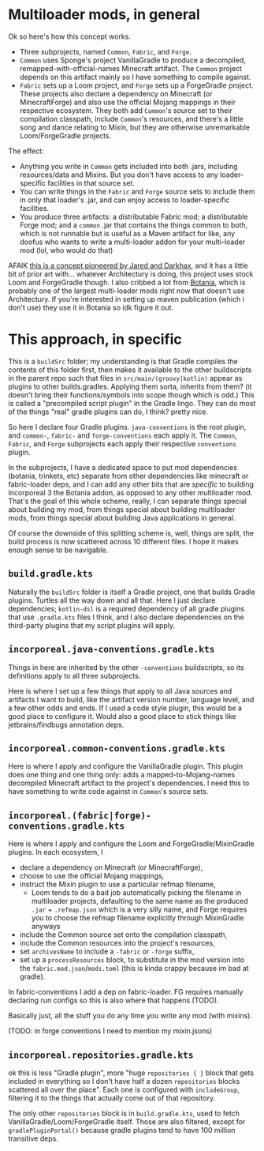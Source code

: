 # Multiloader mods, in general

Ok so here's how this concept works.

* Three subprojects, named `Common`, `Fabric`, and `Forge`.
* `Common` uses Sponge's project VanillaGradle to produce a decompiled, remapped-with-official-names Minecraft artifact. The `Common` project depends on this artifact mainly so I have something to compile against.
* `Fabric` sets up a Loom project, and `Forge` sets up a ForgeGradle project. These projects also declare a dependency on Minecraft (or MinecraftForge) and also use the official Mojang mappings in their respective ecosystem. They both add `Common`'s source set to their compilation classpath, include `Common`'s resources, and there's a little song and dance relating to Mixin, but they are otherwise unremarkable Loom/ForgeGradle projects.

The effect:

* Anything you write in `Common` gets included into both .jars, including resources/data and Mixins. But you don't have access to any loader-specific facilities in that source set.
* You can write things in the `Fabric` and `Forge` source sets to include them in only that loader's .jar, and can enjoy access to loader-specific facilities.
* You produce three artifacts: a distributable Fabric mod; a distributable Forge mod; and a `common` .jar that contains the things common to both, which is not runnable but is useful as a Maven artifact for like, any doofus who wants to write a multi-loader addon for your multi-loader mod (lol, who would do that)

AFAIK [this is a concept pioneered by Jared and Darkhax](https://github.com/jaredlll08/MultiLoader-Template), and it has a little bit of prior art with... whatever Architectury is doing, this project uses stock Loom and ForgeGradle though. I also cribbed a lot from [Botania](https://github.com/VazkiiMods/Botania), which is probably one of the largest multi-loader mods right now that doesn't use Architectury. If you're interested in setting up maven publication (which i don't use) they use it in Botania so idk figure it out.

# This approach, in specific

This is a `buildSrc` folder; my understanding is that Gradle compiles the contents of this folder first, then makes it available to the other buildscripts in the parent repo such that files in `src/main/(groovy|kotlin)` appear as plugins to other builds.gradles. Applying them sorta, inherits from them? (it doesn't bring their functions/symbols into scope though which is odd.) This is called a "precompiled script plugin" in the Gradle lingo. They can do most of the things "real" gradle plugins can do, I think? pretty nice.

So here I declare four Gradle plugins. `java-conventions` is the root plugin, and `common-`, `fabric-` and `forge-conventions` each apply it. The `Common`, `Fabric`, and `Forge` subprojects each apply their respective `conventions` plugin.

In the subprojects, I have a dedicated space to put mod dependencies (botania, trinkets, etc) separate from other dependencies like minecraft or fabric-loader deps, and I can add any other bits that are *specific* to building Incorporeal 3 the Botania addon, as opposed to any other multiloader mod. That's the goal of this whole scheme, really, I can separate things special about building my mod, from things special about building multiloader mods, from things special about building Java applications in general.

Of course the downside of this splitting scheme is, well, things are split, the build process is now scattered across 10 different files. I hope it makes enough sense to be navigable.

## `build.gradle.kts`

Naturally the `buildSrc` folder is itself a Gradle project, one that builds Gradle plugins. Turtles all the way down and all that. Here I just declare dependencies; `kotlin-dsl` is a required dependency of all gradle plugins that use `.gradle.kts` files I think, and I also declare dependencies on the third-party plugins that my script plugins will apply.

## `incorporeal.java-conventions.gradle.kts`

Things in here are inherited by the other `-conventions` buildscripts, so its definitions apply to all three subprojects.

Here is where I set up a few things that apply to all Java sources and artifacts I want to build, like the artifact version number, language level, and a few other odds and ends. If I used a code style plugin, this would be a good place to configure it. Would also a good place to stick things like jetbrains/findbugs annotation deps.

## `incorporeal.common-conventions.gradle.kts`

Here is where I apply and configure the VanillaGradle plugin. This plugin does one thing and one thing only: adds a mapped-to-Mojang-names decompiled Minecraft artifact to the project's dependencies. I need this to have something to write code against in `Common`'s source sets.

## `incorporeal.(fabric|forge)-conventions.gradle.kts`

Here is where I apply and configure the Loom and ForgeGradle/MixinGradle plugins. In each ecosystem, I

* declare a dependency on Minecraft (or MinecraftForge),
* choose to use the official Mojang mappings,
* instruct the Mixin plugin to use a particular refmap filename,
  * Loom tends to do a bad job automatically picking the filename in multiloader projects, defaulting to the same name as the produced `.jar` + `.refmap.json` which is a very silly name, and Forge requires you to choose the refmap filename explicitly through MixinGradle anyways
* include the Common source set onto the compilation classpath,
* include the Common resources into the project's resources,
* set `archivesName` to include a `-fabric` or `-forge` suffix,
* set up a `processResources` block, to substitute in the mod version into the `fabric.mod.json`/`mods.toml` (this is kinda crappy because im bad at gradle).

In fabric-conventions I add a dep on fabric-loader. FG requires manually declaring run configs so this is also where that happens (TODO).

Basically just, all the stuff you do any time you write any mod (with mixins).

(TODO: in forge conventions I need to mention my mixin.jsons) 

## `incorporeal.repositories.gradle.kts`

ok this is less "Gradle plugin", more "huge `repositories { }` block that gets included in everything so I don't have half a dozen `repositories` blocks scattered all over the place". Each one is configured with `includeGroup`, filtering it to the things that actually come out of that repository.

The only other `repositories` block is in `build.gradle.kts`, used to fetch VanillaGradle/Loom/ForgeGradle itself. Those are also filtered, except for `gradlePluginPortal()` because gradle plugins tend to have 100 million transitive deps.